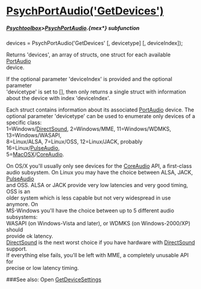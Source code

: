 # [PsychPortAudio('GetDevices')](PsychPortAudio-GetDevices) 
##### [Psychtoolbox](Psychtoolbox)>[PsychPortAudio](PsychPortAudio).{mex*} subfunction

devices = PsychPortAudio('GetDevices' [, devicetype] [, deviceIndex]);

Returns 'devices', an array of structs, one struct for each available [PortAudio](PortAudio)  
device.  
  
If the optional parameter 'deviceIndex' is provided and the optional parameter  
'devicetype' is set to [], then only returns a single struct with information  
about the device with index 'deviceIndex'.  
  
Each struct contains information about its associated [PortAudio](PortAudio) device. The  
optional parameter 'devicetype' can be used to enumerate only devices of a  
specific class:   
1=Windows/[DirectSound](DirectSound), 2=Windows/MME, 11=Windows/WDMKS, 13=Windows/WASAPI,  
8=Linux/ALSA, 7=Linux/OSS, 12=Linux/JACK, probably 16=Linux/[PulseAudio](PulseAudio),  
5=[MacOSX](MacOSX)/[CoreAudio](CoreAudio).  
  
On OS/X you'll usually only see devices for the [CoreAudio](CoreAudio) API, a first-class  
audio subsystem. On Linux you may have the choice between ALSA, JACK, [PulseAudio](PulseAudio)  
and OSS. ALSA or JACK provide very low latencies and very good timing, OSS is an  
older system which is less capable but not very widespread in use anymore. On  
MS-Windows you'll have the choice between up to 5 different audio subsystems:  
WASAPI (on Windows-Vista and later), or WDMKS (on Windows-2000/XP) should  
provide ok latency.  
[DirectSound](DirectSound) is the next worst choice if you have hardware with [DirectSound](DirectSound)  
support.  
If everything else fails, you'll be left with MME, a completely unusable API for  
precise or low latency timing.  
  
  


###See also:
Open [GetDeviceSettings](PsychPortAudio-GetDeviceSettings) 
